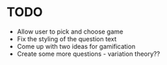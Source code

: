 # TODO

* Allow user to pick and choose game
* Fix the styling of the question text
* Come up with two ideas for gamification
* Create some more questions - variation theory??
